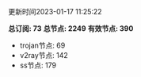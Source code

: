 更新时间2023-01-17 11:25:22

**总订阅: 73**
**总节点: 2249**
**有效节点: 390**
- trojan节点: 69
- v2ray节点: 142
- ss节点: 179
